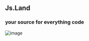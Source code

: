## Js.Land
### your source for everything code

![image](https://user-images.githubusercontent.com/23381860/177227579-035856cd-2f6a-44c8-9dd4-0834d82f370d.png)
